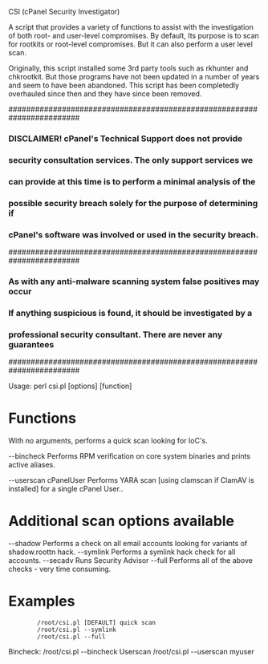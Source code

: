 CSI (cPanel Security Investigator)

A script that provides a variety of functions to assist with the investigation of both root- and user-level compromises. 
By default, Its purpose is to scan for rootkits or root-level compromises.  But it can also perform a user level scan.  

Originally, this script installed some 3rd party tools such as rkhunter and chkrootkit.  But those programs have not been 
updated in a number of years and seem to have been abandoned.  This script has been completedly overhauled since then and 
they have since been removed.

########################################################################
### DISCLAIMER! cPanel's Technical Support does not provide            #
### security consultation services. The only support services we       #
### can provide at this time is to perform a minimal analysis of the   #
### possible security breach solely for the purpose of determining if  #
### cPanel's software was involved or used in the security breach.     #
########################################################################
### As with any anti-malware scanning system false positives may occur #
### If anything suspicious is found, it should be investigated by a    #
### professional security consultant. There are never any guarantees   #
########################################################################

Usage: perl csi.pl [options] [function]

Functions
=================
With no arguments, performs a quick scan looking for IoC's.

--bincheck  Performs RPM verification on core system binaries and prints active aliases.

--userscan cPanelUser  Performs YARA scan [using clamscan if ClamAV is installed] for a single cPanel User..

Additional scan options available
=================
--shadow    Performs a check on all email accounts looking for variants of shadow.roottn hack.
--symlink   Performs a symlink hack check for all accounts.
--secadv    Runs Security Advisor
--full      Performs all of the above checks - very time consuming.

Examples
=================
            /root/csi.pl [DEFAULT] quick scan
            /root/csi.pl --symlink
            /root/csi.pl --full
Bincheck:
            /root/csi.pl --bincheck
Userscan
            /root/csi.pl --userscan myuser


